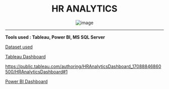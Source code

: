 <div align='center'> <h1> HR ANALYTICS </div>
  
<div align='center'> 

![image](https://github.com/sharanya-27/HR-Analytics/assets/142989454/c1e09862-4496-477c-8752-cc022abab730)

</div>

____


__Tools used : Tableau, Power BI, MS SQL Server__

[Dataset used](https://github.com/sharanya-27/HR-Analytics/files/14546814/hrdata.csv)

[Tableau Dashboard](https://github.com/sharanya-27/HR-Analytics/assets/142989454/7ee835be-7022-4a40-b5fa-83102761455d)

https://public.tableau.com/authoring/HRAnalyticsDashboard_17088846860500/HRAnalyticsDashboard#1

[Power BI Dashboard](https://github.com/sharanya-27/HR-Analytics/files/14546830/HR_Analytics_BI_Dashboard.pdf)






